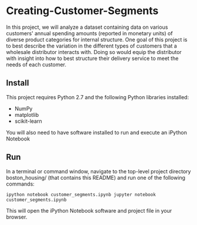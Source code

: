 # Creating-Customer-Segments
In this project, we will analyze a dataset containing data on various customers' annual spending amounts (reported in monetary units) of diverse product categories for internal structure. One goal of this project is to best describe the variation in the different types of customers that a wholesale distributor interacts with. Doing so would equip the distributor with insight into how to best structure their delivery service to meet the needs of each customer.

## Install

This project requires Python 2.7 and the following Python libraries installed:

- NumPy
- matplotlib
- scikit-learn

You will also need to have software installed to run and execute an iPython Notebook

## Run
In a terminal or command window, navigate to the top-level project directory boston_housing/ (that contains this README) and run one of the following commands:

`ipython notebook customer_segments.ipynb jupyter notebook customer_segments.ipynb`

This will open the iPython Notebook software and project file in your browser.
